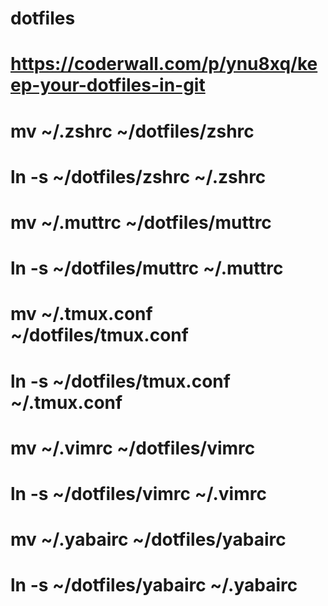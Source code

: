 # dotfiles

# https://coderwall.com/p/ynu8xq/keep-your-dotfiles-in-git

# mv ~/.zshrc ~/dotfiles/zshrc
# ln -s ~/dotfiles/zshrc ~/.zshrc

# mv ~/.muttrc ~/dotfiles/muttrc
# ln -s ~/dotfiles/muttrc ~/.muttrc

# mv ~/.tmux.conf ~/dotfiles/tmux.conf
# ln -s ~/dotfiles/tmux.conf ~/.tmux.conf

# mv ~/.vimrc ~/dotfiles/vimrc
# ln -s ~/dotfiles/vimrc ~/.vimrc

# mv ~/.yabairc ~/dotfiles/yabairc
# ln -s ~/dotfiles/yabairc ~/.yabairc
